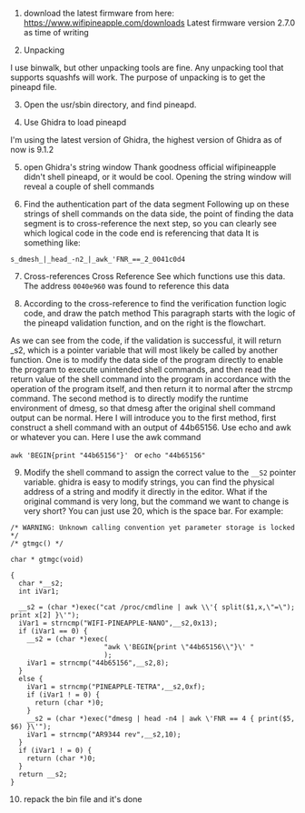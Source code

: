 1. download the latest firmware from here: https://www.wifipineapple.com/downloads
Latest firmware version 2.7.0 as time of writing

2. Unpacking

I use binwalk, but other unpacking tools are fine. Any unpacking tool that supports squashfs will work. The purpose of unpacking is to get the pineapd file.

3. Open the usr/sbin directory, and find pineapd.

4. Use Ghidra to load pineapd

I'm using the latest version of Ghidra, the highest version of Ghidra as of now is 9.1.2

5. open Ghidra's string window
Thank goodness official wifipineapple didn't shell pineapd, or it would be cool. Opening the string window will reveal a couple of shell commands

6. Find the authentication part of the data segment
Following up on these strings of shell commands on the data side, the point of finding the data segment is to cross-reference the next step, so you can clearly see which logical code in the code end is referencing that data
It is something like:

```
s_dmesh_|_head_-n2_|_awk_'FNR_==_2_0041c0d4
```


7. Cross-references
Cross Reference See which functions use this data. The address `0040e960` was found to reference this data

8. According to the cross-reference to find the verification function logic code, and draw the patch method
This paragraph starts with the logic of the pineapd validation function, and on the right is the flowchart.

As we can see from the code, if the validation is successful, it will return _s2, which is a pointer variable that will most likely be called by another function. One is to modify the data side of the program directly to enable the program to execute unintended shell commands, and then read the return value of the shell command into the program in accordance with the operation of the program itself, and then return it to normal after the strcmp command.
The second method is to directly modify the runtime environment of dmesg, so that dmesg after the original shell command output can be normal. Here I will introduce you to the first method, first construct a shell command with an output of 44b65156.
Use echo and awk or whatever you can. Here I use the awk command

`awk 'BEGIN{print "44b65156"}' `
or
`echo "44b65156"`

9. Modify the shell command to assign the correct value to the `__S2` pointer variable. ghidra is easy to modify strings, you can find the physical address of a string and modify it directly in the editor. What if the original command is very long, but the command we want to change is very short? You can just use 20, which is the space bar. For example:
```
/* WARNING: Unknown calling convention yet parameter storage is locked */
/* gtmgc() */

char * gtmgc(void)

{
  char *__s2;
  int iVar1;

  __s2 = (char *)exec("cat /proc/cmdline | awk \\'{ split($1,x,\"=\"); print x[2] }\'");
  iVar1 = strncmp("WIFI-PINEAPPLE-NANO",__s2,0x13);
  if (iVar1 == 0) {
    __s2 = (char *)exec(
                       "awk \'BEGIN{print \"44b65156\\"}\' "
                       );
    iVar1 = strncmp("44b65156",__s2,8);
  }
  else {
    iVar1 = strncmp("PINEAPPLE-TETRA",__s2,0xf);
    if (iVar1 ! = 0) {
      return (char *)0;
    }
    __s2 = (char *)exec("dmesg | head -n4 | awk \'FNR == 4 { print($5, $6) }\'");
    iVar1 = strncmp("AR9344 rev",__s2,10);
  }
  if (iVar1 ! = 0) {
    return (char *)0;
  }
  return __s2;
}
```

10. repack the bin file and it's done
